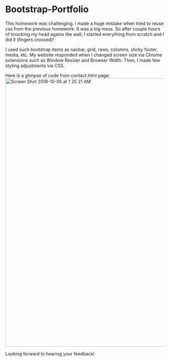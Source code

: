# Bootstrap-Portfolio
This homework was challenging. I made a huge mistake when tried to reuse css from the previous homework. It was a big mess. So after couple hours of knocking my head agains the wall, I started everything from scratch and I did it (fingers crossed)! 

I used such bootstrap items as navbar, grid, raws, columns, sticky footer, media, etc.
My website responded when I changed screen size via Chrome extensions such as Window Resizer and Browser Width.  Then, I made few styling adjustments via CSS.

Here is a glimpse of code from contact.html page: 
<img width="846" alt="Screen Shot 2019-10-05 at 1 25 21 AM" src="https://user-images.githubusercontent.com/42060484/66252333-30288b80-e70f-11e9-8aca-0640a95e6394.png">



Looking forward to hearing your feedback!